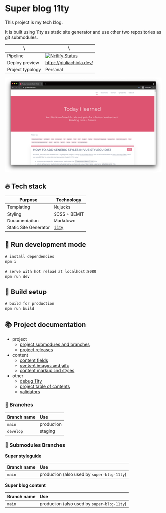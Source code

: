 # Super blog 11ty

This project is my tech blog.

It is built using 11ty as static site generator and use other two repositories as git submodules.

| \                | \                                                                                                                                                                      |
|------------------|------------------------------------------------------------------------------------------------------------------------------------------------------------------------|
| Pipeline         | [![Netlify Status](https://api.netlify.com/api/v1/badges/418bc946-0474-46c4-9bc3-48031743a7ef/deploy-status)](https://app.netlify.com/sites/blog-giuliachiola/deploys) |
| Deploy preview   | https://giuliachiola.dev/                                                                                                                                              |
| Project typology | Personal                                                                                                                                                               |

![project preview](docs/project-preview.png)

## 🔥 Tech stack

| Purpose               | Technology                               |
|-----------------------|------------------------------------------|
| Templating            | Nujucks                                  |
| Styling               | SCSS + BEMIT                             |
| Documentation         | Markdown                                 |
| Static Site Generator | [11ty](https://github.com/11ty/eleventy) |

## 🌊 Run development mode

```shell
# install dependencies
npm i

# serve with hot reload at localhost:8080
npm run dev
```

## 🧳 Build setup

```shell
# build for production
npm run build
```

## 📚 Project documentation

- project
  - [project submodules and branches](docs/project-submodules.md)
  - [project releases](docs/project-releases.md)
- content
  - [content fields](docs/content-fields.md)
  - [content images and gifs](docs/content-images-gifs.md)
  - [content markup and styles](docs/content-markup.md)
- other
  - [debug 11ty](docs/debug-11ty.md)
  - [project table of contents](docs/table-of-contents.md)
  - [validators](docs/validators.md)

### 🌿 Branches

| Branch name | Use        |
|:------------|:-----------|
| `main`      | production |
| `develop`   | staging    |

### 🌿 Submodules Branches

**Super styleguide**

| Branch name | Use                                         |
|:------------|:--------------------------------------------|
| `main`      | production (also used by `super-blog-11ty`) |

**Super blog content**

| Branch name | Use                                         |
|:------------|:--------------------------------------------|
| `main`      | production (also used by `super-blog-11ty`) |
